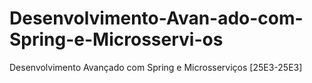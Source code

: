 # Desenvolvimento-Avan-ado-com-Spring-e-Microsservi-os
Desenvolvimento Avançado com Spring e Microsserviços [25E3-25E3]
